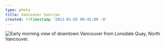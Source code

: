```yaml
---
type: photo
title: Vancouver Sunrise
created: !!timestamp '2013-01-05 00:45:00 -8'
---
```

![Early morning view of downtown Vancouver from Lonsdale Quay, North Vancouver.](/media/images/photos/2013/01/vancouver-sunrise.jpg)
